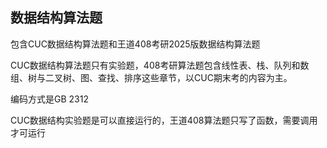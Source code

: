 ## 数据结构算法题
包含CUC数据结构算法题和王道408考研2025版数据结构算法题

CUC数据结构算法题只有实验题，408考研算法题包含线性表、栈、队列和数组、树与二叉树、图、查找、排序这些章节，以CUC期末考的内容为主。

编码方式是GB 2312

CUC数据结构实验题是可以直接运行的，王道408算法题只写了函数，需要调用才可运行
